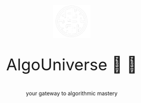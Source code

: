 <p align="center">
  <img src="public/logo.png" alt="Algorithms Universe Logo" style="width: 100px;">
</p>

<p style="font-size: 3em;" align="center">AlgoUniverse 🧠 🚀</p>
<p align="center">your gateway to algorithmic mastery</p>


